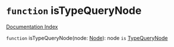 # `function` isTypeQueryNode

[Documentation Index](../README.md)

`function` isTypeQueryNode(node: [Node](../interface.Node/README.md)): node `is` [TypeQueryNode](../interface.TypeQueryNode/README.md)